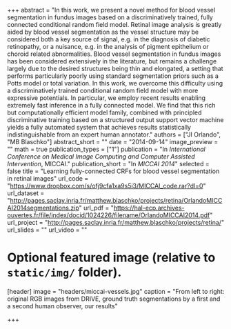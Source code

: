 +++
abstract = "In this work, we present a novel method for blood vessel segmentation in fundus images based on a discriminatively trained, fully connected conditional random field model. Retinal image analysis is greatly aided by blood vessel segmentation as the vessel structure may be considered both a key source of signal, e.g. in the diagnosis of diabetic retinopathy, or a nuisance, e.g. in the analysis of pigment epithelium or choroid related abnormalities. Blood vessel segmentation in fundus images has been considered extensively in the literature, but remains a challenge largely due to the desired structures being thin and elongated, a setting that performs particularly poorly using standard segmentation priors such as a Potts model or total variation. In this work, we overcome this difficulty using a discriminatively trained conditional random field model with more expressive potentials. In particular, we employ recent results enabling extremely fast inference in a fully connected model. We find that this rich but computationally efficient model family, combined with principled discriminative training based on a structured output support vector machine yields a fully automated system that achieves results statistically indistinguishable from an expert human annotator."
authors = ["JI Orlando", "MB Blaschko"]
abstract_short = ""
date = "2014-09-14"
image_preview = ""
math = true
publication_types = ["1"]
publication = "In *International Conference on Medical Image Computing and Computer Assisted Intervention*, MICCAI."
publication_short = "In *MICCAI 2014*"
selected = false
title = "Learning fully-connected CRFs for blood vessel segmentation in retinal images"
url_code = "https://www.dropbox.com/s/ofj9cfa1xa9s5i3/MICCAI_code.rar?dl=0"
url_dataset = "http://pages.saclay.inria.fr/matthew.blaschko/projects/retina/OrlandoMICCAI2014segmentations.zip"
url_pdf = "https://hal-ecp.archives-ouvertes.fr/file/index/docid/1024226/filename/OrlandoMICCAI2014.pdf"
url_project = "http://pages.saclay.inria.fr/matthew.blaschko/projects/retina/"
url_slides = ""
url_video = ""


# Optional featured image (relative to `static/img/` folder).
[header]
image = "headers/miccai-vessels.jpg"
caption = "From left to right: original RGB images from DRIVE, ground truth segmentations by a first and a second human observer, our results"

+++
